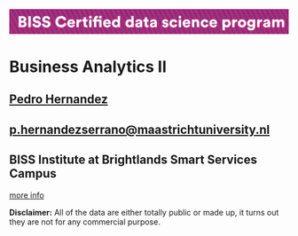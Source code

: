 <img src="img/bissDS.png">

# Business Analytics II 

## [Pedro Hernandez](https://www.maastrichtuniversity.nl/research/institutes/ids/people)
## p.hernandezserrano@maastrichtuniversity.nl

## BISS Institute at Brightlands Smart Services Campus 
[more info](http://www.biss-institute.com/)

**Disclaimer:** All of the data are either totally public or made up, it turns out they are not for any commercial purpose.
